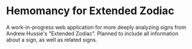 # Hemomancy for Extended Zodiac
A work-in-progress web application for more deeply analyzing signs from Andrew Hussie's "Extended Zodiac". Planned to include all information about a sign, as well as related signs.
